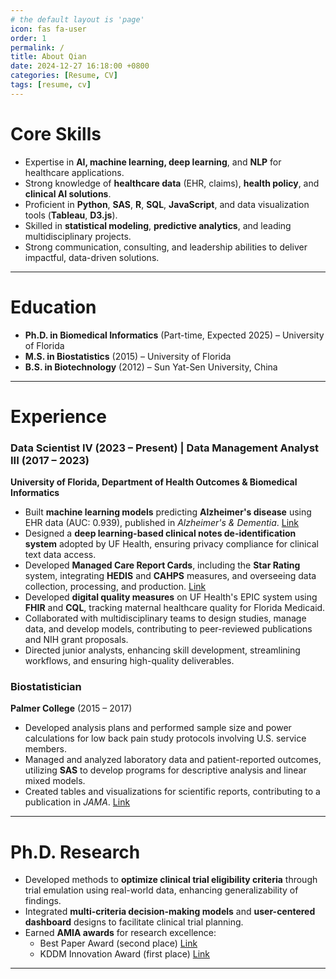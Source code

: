 ```yaml
---
# the default layout is 'page'
icon: fas fa-user
order: 1
permalink: /
title: About Qian
date: 2024-12-27 16:18:00 +0800
categories: [Resume, CV]
tags: [resume, cv]
---
```


# Core Skills

- Expertise in **AI, machine learning, deep learning**, and **NLP** for healthcare applications.  
- Strong knowledge of **healthcare data** (EHR, claims), **health policy**, and **clinical AI solutions**.  
- Proficient in **Python**, **SAS**, **R**, **SQL**, **JavaScript**, and data visualization tools (**Tableau**, **D3.js**).  
- Skilled in **statistical modeling**, **predictive analytics**, and leading multidisciplinary projects.  
- Strong communication, consulting, and leadership abilities to deliver impactful, data-driven solutions.  


---

# Education  
- **Ph.D. in Biomedical Informatics** (Part-time, Expected 2025) – University of Florida  
- **M.S. in Biostatistics** (2015) – University of Florida  
- **B.S. in Biotechnology** (2012) – Sun Yat-Sen University, China  

---

# Experience

### Data Scientist IV (2023 – Present) | Data Management Analyst III (2017 – 2023)  
**University of Florida, Department of Health Outcomes & Biomedical Informatics**
- Built **machine learning models** predicting **Alzheimer's disease** using EHR data (AUC: 0.939), published in *Alzheimer's & Dementia*. [Link](https://doi.org/10.1002/alz.12967)  
- Designed a **deep learning-based clinical notes de-identification system** adopted by UF Health, ensuring privacy compliance for clinical text data access.  
- Developed **Managed Care Report Cards**, including the **Star Rating** system, integrating **HEDIS** and **CAHPS** measures, and overseeing data collection, processing, and production. [Link](https://www.hhs.texas.gov/services/health/medicaid-chip/medicaid-chip-members/managed-care-report-cards)  
- Developed **digital quality measures** on UF Health's EPIC system using **FHIR** and **CQL**, tracking maternal healthcare quality for Florida Medicaid.  
- Collaborated with multidisciplinary teams to design studies, manage data, and develop models, contributing to peer-reviewed publications and NIH grant proposals.  
- Directed junior analysts, enhancing skill development, streamlining workflows, and ensuring high-quality deliverables.  
 

### Biostatistician  
**Palmer College** (2015 – 2017)  
- Developed analysis plans and performed sample size and power calculations for low back pain study protocols involving U.S. service members.  
- Managed and analyzed laboratory data and patient-reported outcomes, utilizing **SAS** to develop programs for descriptive analysis and linear mixed models.  
- Created tables and visualizations for scientific reports, contributing to a publication in *JAMA*. [Link](https://jamanetwork.com/journals/jamanetworkopen/article-abstract/2680417)  

---

# Ph.D. Research
- Developed methods to **optimize clinical trial eligibility criteria** through trial emulation using real-world data, enhancing generalizability of findings.  
- Integrated **multi-criteria decision-making models** and **user-centered dashboard** designs to facilitate clinical trial planning.  
- Earned **AMIA awards** for research excellence:  
  - Best Paper Award (second place) [Link](https://www.ncbi.nlm.nih.gov/pmc/articles/PMC7153072/)  
  - KDDM Innovation Award (first place) [Link](https://www.ncbi.nlm.nih.gov/pmc/articles/PMC8075542/)  

---

